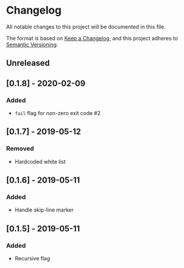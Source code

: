 # Changelog

All notable changes to this project will be documented in this file.

The format is based on [Keep a Changelog](https://keepachangelog.com/en/1.0.0/),
and this project adheres to [Semantic Versioning](https://semver.org/spec/v2.0.0.html).

## Unreleased

## [0.1.8] - 2020-02-09

### Added
- `fail` flag for non-zero exit code #2

## [0.1.7] - 2019-05-12

### Removed
- Hardcoded white list

## [0.1.6] - 2019-05-11

### Added
- Handle skip-line marker

## [0.1.5] - 2019-05-11

### Added
- Recursive flag
